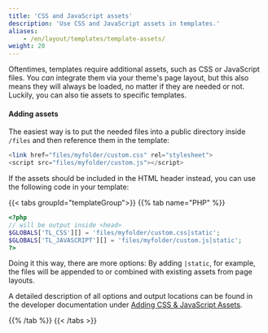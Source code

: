 ```yaml
---
title: 'CSS and JavaScript assets'
description: 'Use CSS and JavaScript assets in templates.'
aliases:
    - /en/layout/templates/template-assets/
weight: 20
---
```



Oftentimes, templates require additional assets, such as CSS or JavaScript files. You *can* integrate them via your
theme's page layout, but this also means they will always be loaded, no matter if they are needed or not. Luckily,
you can also tie assets to specific templates.


#### Adding assets

The easiest way is to put the needed files into a public directory inside `/files` and then reference them in the
template:

```php
<link href="files/myfolder/custom.css" rel="stylesheet">
<script src="files/myfolder/custom.js"></script>
```

If the assets should be included in the HTML header instead, you can use the following code in your template:


{{< tabs groupId="templateGroup">}}
{{% tab name="PHP" %}}

```php
<?php 
// will be output inside <head>
$GLOBALS['TL_CSS'][] = 'files/myfolder/custom.css|static';
$GLOBALS['TL_JAVASCRIPT'][] = 'files/myfolder/custom.js|static';
?>
```

Doing it this way, there are more options: By adding `|static`, for example, the files will be appended to or combined 
with existing assets from page layouts. 

A detailed description of all options and output locations can be found in the developer documentation 
under [Adding CSS &amp; JavaScript Assets](https://docs.contao.org/dev/framework/asset-management/).


{{% /tab %}}
{{< /tabs >}}